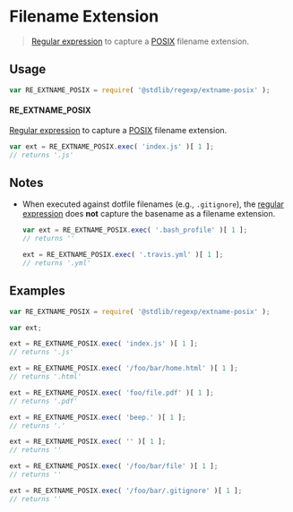# Filename Extension

> [Regular expression][regexp] to capture a [POSIX][posix] filename extension.


<section class="usage">

## Usage

``` javascript
var RE_EXTNAME_POSIX = require( '@stdlib/regexp/extname-posix' );
```

#### RE_EXTNAME_POSIX

[Regular expression][regexp] to capture a [POSIX][posix] filename extension.

``` javascript
var ext = RE_EXTNAME_POSIX.exec( 'index.js' )[ 1 ];
// returns '.js'
```

</section>

<!-- /.usage -->


<section class="notes">

## Notes

* When executed against dotfile filenames (e.g., `.gitignore`), the [regular expression][regexp] does __not__ capture the basename as a filename extension.

  ``` javascript
  var ext = RE_EXTNAME_POSIX.exec( '.bash_profile' )[ 1 ];
  // returns ''

  ext = RE_EXTNAME_POSIX.exec( '.travis.yml' )[ 1 ];
  // returns '.yml'
  ```

</section>

<!-- /.notes -->


<section class="examples">

## Examples

``` javascript
var RE_EXTNAME_POSIX = require( '@stdlib/regexp/extname-posix' );

var ext;

ext = RE_EXTNAME_POSIX.exec( 'index.js' )[ 1 ];
// returns '.js'

ext = RE_EXTNAME_POSIX.exec( '/foo/bar/home.html' )[ 1 ];
// returns '.html'

ext = RE_EXTNAME_POSIX.exec( 'foo/file.pdf' )[ 1 ];
// returns '.pdf'

ext = RE_EXTNAME_POSIX.exec( 'beep.' )[ 1 ];
// returns '.'

ext = RE_EXTNAME_POSIX.exec( '' )[ 1 ];
// returns ''

ext = RE_EXTNAME_POSIX.exec( '/foo/bar/file' )[ 1 ];
// returns ''

ext = RE_EXTNAME_POSIX.exec( '/foo/bar/.gitignore' )[ 1 ];
// returns ''
```

</section>

<!-- /.examples -->


<section class="links">

[regexp]: https://developer.mozilla.org/en-US/docs/Web/JavaScript/Guide/Regular_Expressions
[posix]: https://en.wikipedia.org/wiki/POSIX

</section>

<!-- /.links -->
